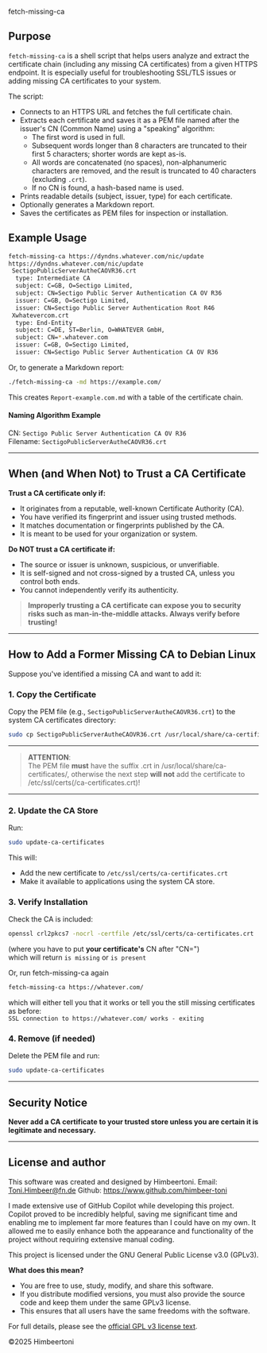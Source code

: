  fetch-missing-ca

## Purpose

`fetch-missing-ca` is a shell script that helps users analyze and extract the certificate chain (including any missing CA certificates) from a given HTTPS endpoint. It is especially useful for troubleshooting SSL/TLS issues or adding missing CA certificates to your system.

The script:
- Connects to an HTTPS URL and fetches the full certificate chain.
- Extracts each certificate and saves it as a PEM file named after the issuer's CN (Common Name) using a "speaking" algorithm:
  - The first word is used in full.
  - Subsequent words longer than 8 characters are truncated to their first 5 characters; shorter words are kept as-is.
  - All words are concatenated (no spaces), non-alphanumeric characters are removed, and the result is truncated to 40 characters (excluding `.crt`).
  - If no CN is found, a hash-based name is used.
- Prints readable details (subject, issuer, type) for each certificate.
- Optionally generates a Markdown report.
- Saves the certificates as PEM files for inspection or installation.

## Example Usage

```sh
fetch-missing-ca https://dyndns.whatever.com/nic/update
https://dyndns.whatever.com/nic/update
 SectigoPublicServerAutheCAOVR36.crt
  type: Intermediate CA
  subject: C=GB, O=Sectigo Limited,
  subject: CN=Sectigo Public Server Authentication CA OV R36
  issuer: C=GB, O=Sectigo Limited,
  issuer: CN=Sectigo Public Server Authentication Root R46
 Xwhatevercom.crt
  type: End-Entity
  subject: C=DE, ST=Berlin, O=WHATEVER GmbH,
  subject: CN=*.whatever.com
  issuer: C=GB, O=Sectigo Limited,
  issuer: CN=Sectigo Public Server Authentication CA OV R36
```

Or, to generate a Markdown report:
```sh
./fetch-missing-ca -md https://example.com/
```
This creates `Report-example.com.md` with a table of the certificate chain.

#### Naming Algorithm Example

CN: `Sectigo Public Server Authentication CA OV R36`  
Filename: `SectigoPublicServerAutheCAOVR36.crt`

---

## When (and When Not) to Trust a CA Certificate

**Trust a CA certificate only if:**
- It originates from a reputable, well-known Certificate Authority (CA).
- You have verified its fingerprint and issuer using trusted methods.
- It matches documentation or fingerprints published by the CA.
- It is meant to be used for your organization or system.

**Do NOT trust a CA certificate if:**
- The source or issuer is unknown, suspicious, or unverifiable.
- It is self-signed and not cross-signed by a trusted CA, unless you control both ends.
- You cannot independently verify its authenticity.

> **Improperly trusting a CA certificate can expose you to security risks such as man-in-the-middle attacks. Always verify before trusting!**

---

## How to Add a Former Missing CA to Debian Linux

Suppose you've identified a missing CA and want to add it:

### 1. Copy the Certificate

Copy the PEM file (e.g., `SectigoPublicServerAutheCAOVR36.crt`) to the system CA certificates directory:
```sh
sudo cp SectigoPublicServerAutheCAOVR36.crt /usr/local/share/ca-certificates/
```
---
>**ATTENTION**:<br/>
>The PEM file **must** have the suffix .crt in /usr/local/share/ca-certificates/, otherwise the next step **will not** add the certificate to /etc/ssl/certs(/ca-certificates.crt)!
---
### 2. Update the CA Store

Run:
```sh
sudo update-ca-certificates
```

This will:
- Add the new certificate to `/etc/ssl/certs/ca-certificates.crt`
- Make it available to applications using the system CA store.

### 3. Verify Installation

Check the CA is included:
```sh
openssl crl2pkcs7 -nocrl -certfile /etc/ssl/certs/ca-certificates.crt | openssl pkcs7 -print_certs -text -noout | awk '/CN=Sectigo Public Server Authentication CA OV R36/{print "is present";found=1;quit};END {if (found!=1) print "is missing"}'
```
(where you have to put **your certificate's** CN after "CN=")  
which will return `is missing` or `is present`

Or, run fetch-missing-ca again
```sh
fetch-missing-ca https://whatever.com/
```
which will either tell you that it works or tell
you the still missing certificates as before:<br/>
`
SSL connection to https://whatever.com/ works - exiting
`

### 4. Remove (if needed)

Delete the PEM file and run:
```sh
sudo update-ca-certificates
```

---

## Security Notice

**Never add a CA certificate to your trusted store unless you are certain it is legitimate and necessary.**

---

## License and author

This software was created and designed by
Himbeertoni.
Email: Toni.Himbeer@fn.de
Github: https://www.github.com/himbeer-toni

I made extensive use of GitHub Copilot while developing this project. Copilot proved to be incredibly helpful, saving me significant time and enabling me to implement far more features than I could have on my own. It allowed me to easily enhance both the appearance and functionality of the project without requiring extensive manual coding.

This project is licensed under the GNU General Public License v3.0 (GPLv3).

**What does this mean?**  
- You are free to use, study, modify, and share this software.
- If you distribute modified versions, you must also provide the source code and keep them under the same GPLv3 license.
- This ensures that all users have the same freedoms with the software.

For full details, please see the [official GPL v3 license text](https://www.gnu.org/licenses/gpl-3.0.html).

©2025 Himbeertoni

